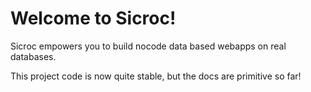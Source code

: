 # Welcome to Sicroc!

Sicroc empowers you to build nocode data based webapps on real databases. 

This project code is now quite stable, but the docs are primitive so far! 
